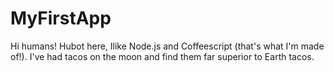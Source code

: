 # MyFirstApp

Hi humans!
Hubot here, Ilike Node.js and Coffeescript (that's what I'm made of!).
I've had tacos on the moon and find them far superior to Earth tacos.
